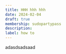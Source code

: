 ```yaml
---
title: HHH hhh hhh
date: 2024-02-04
draft: true
membership: sudopartypass
description:
label: how to
---
```

adasdsadsaad